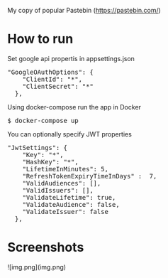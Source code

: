 My copy of popular Pastebin (https://pastebin.com/)
<h1>How to run</h1>
<p>Set google api propertis in appsettings.json</p>
<pre>
"GoogleOAuthOptions": {
    "ClientId": "*",
    "ClientSecret": "*"
  },
</pre>
<p>Using docker-compose run the app in Docker</p>
<pre>$ docker-compose up</pre>
<p>You can optionally specify JWT properties</p>
<pre>
"JwtSettings": {
    "Key": "*",
    "HashKey": "*",
    "LifetimeInMinutes": 5,
    "RefreshTokenExpiryTimeInDays" :  7,
    "ValidAudiences": [],
    "ValidIssuers": [],
    "ValidateLifetime": true,
    "ValidateAudience": false,
    "ValidateIssuer": false
  },
</pre>
<h1>Screenshots</h1>
![img.png](img.png)